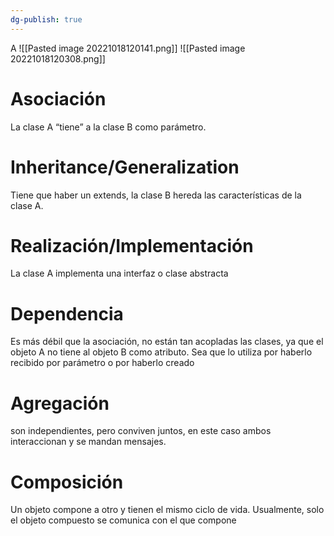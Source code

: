 ```yaml
---
dg-publish: true
---
```

A
![[Pasted image 20221018120141.png]]
![[Pasted image 20221018120308.png]]
# Asociación
La clase A “tiene” a la clase B como parámetro.

# Inheritance/Generalization
Tiene que haber un extends, la clase B hereda las características de la clase A.

# Realización/Implementación
La clase A implementa una interfaz o clase abstracta

# Dependencia
Es más débil que la asociación, no están tan acopladas las clases, ya que el objeto A no tiene al objeto B como atributo. Sea que lo utiliza por haberlo recibido por parámetro o por haberlo creado

# Agregación
son independientes, pero conviven juntos, en este caso ambos interaccionan y se mandan mensajes.

# Composición
Un objeto compone a otro y tienen el mismo ciclo de vida. Usualmente, solo el objeto compuesto se comunica con el que compone
